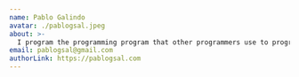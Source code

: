 ```yaml
---
name: Pablo Galindo
avatar: ./pablogsal.jpeg
about: >-
  I program the programming program that other programmers use to program programs
email: pablogsal@gmail.com
authorLink: https://pablogsal.com
---
```

